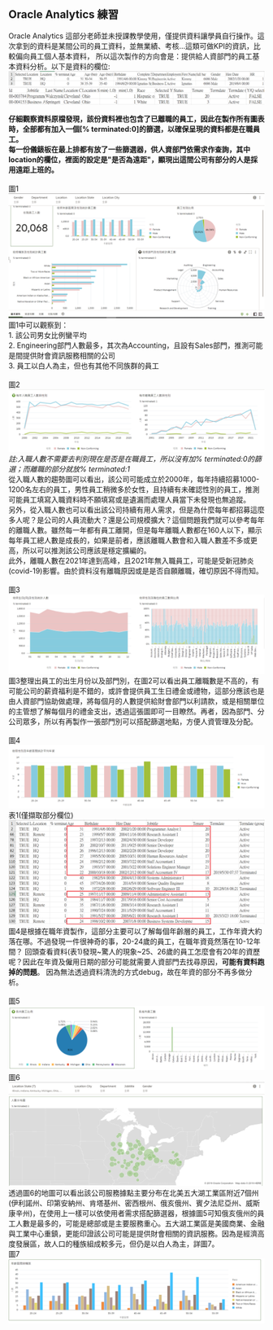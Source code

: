 ## Oracle Analytics 練習
Oracle Analytics 這部分老師並未授課教學使用，僅提供資料讓學員自行操作。這次拿到的資料是某間公司的員工資料，並無業績、考核...這類可做KPI的資訊，比較偏向員工個人基本資料，
所以這次製作的方向會是：提供給人資部門的員工基本資料分析。以下是資料的欄位:<br>
![image](https://github.com/hsiaotingg/data-visualization/blob/main/Oracle/raw1.png)
![image](https://github.com/hsiaotingg/data-visualization/blob/main/Oracle/raw2.png)
<br>

**仔細觀察資料原檔發現，該份資料裡也包含了已離職的員工，因此在製作所有圖表時，全部都有加入一個[% terminated:0]的篩選，以確保呈現的資料都是在職員工。<br>
每一份儀錶板在最上排都有放了一些篩選器，供人資部門依需求作查詢，其中location的欄位，裡面的設定是"是否為遠距"，顯現出這間公司有部分的人是採用遠距上班的。**
<br><br>
圖1
![image](https://github.com/hsiaotingg/data-visualization/blob/main/Oracle/basic.png)
圖1中可以觀察到：<br> 1. 該公司男女比例蠻平均<br> 2. Engineering部門人數最多，其次為Accounting，且設有Sales部門，推測可能是間提供財會資訊服務相關的公司<br> 3. 員工以白人為主，但也有其他不同族群的員工<br>
<br>
圖2
![image](https://github.com/hsiaotingg/data-visualization/blob/main/Oracle/operation-1.png)
*註:入職人數不需要去判別現在是否是在職員工，所以沒有加% terminated:0的篩選；而離職的部分就放% terminated:1<br>*
從入職人數的趨勢圖可以看出，該公司可能成立於2000年，每年持續招募1000-1200名左右的員工，男性員工稍微多於女性，且持續有未確認性別的員工，推測可能員工填寫入職資料時不願填寫或是遺漏而處理人員當下未發現也無追蹤。<br>
另外，從入職人數也可以看出該公司持續有用人需求，但是為什麼每年都招募這麼多人呢？是公司的人員流動大？還是公司規模擴大？這個問題我們就可以參考每年的離職人數。雖然每一年都有員工離開，但是每年離職人數都在160人以下，顯示每年員工總人數是成長的，如果是前者，應該離職人數會和入職人數差不多或更高，所以可以推測該公司應該是穩定擴編的。<br>
此外，離職人數在2021年達到高峰，且2021年無入職員工，可能是受新冠肺炎(covid-19)影響。由於資料沒有離職原因或是是否自願離職，確切原因不得而知。<br>
<br>
圖3
![image](https://github.com/hsiaotingg/data-visualization/blob/main/Oracle/operation-2.png)
圖3整理出員工的出生月份以及部門別，在圖2可以看出員工離職數是不高的，有可能公司的薪資福利是不錯的，或許會提供員工生日禮金或禮物，這部分應該也是由人資部門協助做處理，將每個月的人數提供給財會部門以利請款，或是相關單位的主管想了解每個月的禮金支出，透過這張圖即可一目瞭然。再者，因為部門、分公司眾多，所以有再製作一張部門別可以搭配篩選地點，方便人資管理及分配。<br>
<br>
圖4
![image](https://github.com/hsiaotingg/data-visualization/blob/main/Oracle/operation-3.png)
<br>
表1(僅擷取部分欄位)
![image](https://github.com/hsiaotingg/data-visualization/blob/main/Oracle/data.png)
圖4是根據在職年資製作，這部分主要可以了解每個年齡層的員工，工作年資大約落在哪。不過發現一件很神奇的事，20-24歲的員工，在職年資竟然落在10-12年間？
回頭查看資料(表1)發現~驚人的現象~25、26歲的員工怎麼會有20年的資歷呢？因此在年資及僱用日期的部分可能就需要人資部門去找尋原因，**可能有資料跑掉的問題**。
因為無法透過資料清洗的方式debug，故在年資的部分不再多做分析。<br>
<br>
圖5
![image](https://github.com/hsiaotingg/data-visualization/blob/main/Oracle/location-1.png)
圖6
![image](https://github.com/hsiaotingg/data-visualization/blob/main/Oracle/map.png)
透過圖6的地圖可以看出該公司服務據點主要分布在北美五大湖工業區附近7個州(伊利諾州、印第安納州、肯塔基州、密西根州、俄亥俄州、賓夕法尼亞州、威斯康辛州)，在使用上一樣可以依使用者需求搭配篩選器，根據圖5可知俄亥俄州的員工人數是最多的，可能是總部或是主要服務重心。五大湖工業區是美國商業、金融與工業中心重鎮，更能印證該公司可能是提供財會相關的資訊服務。因為是經濟高度發展區，故人口的種族組成較多元，但仍是以白人為主，詳圖7。<br>
圖7
![image](https://github.com/hsiaotingg/data-visualization/blob/main/Oracle/location-2.png)
